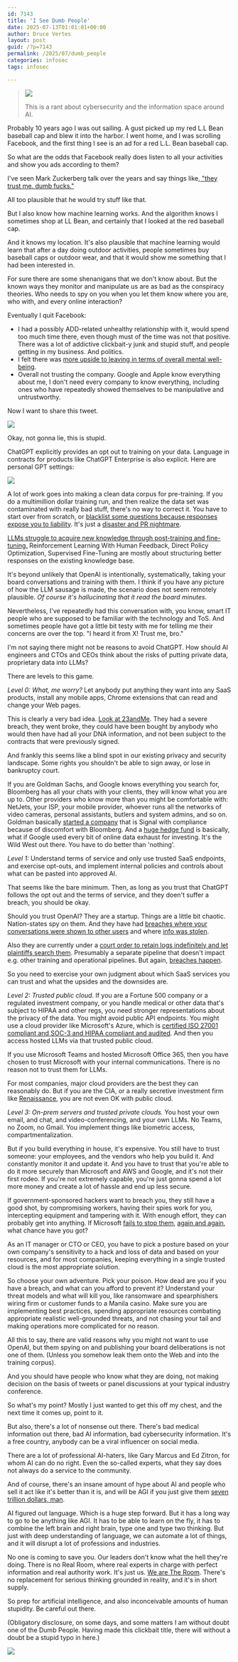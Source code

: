 ```yaml
---
id: 7143
title: 'I See Dumb People'
date: 2025-07-13T01:01:01+00:00
author: Druce Vertes
layout: post
guid: /?p=7143
permalink: /2025/07/dumb_people
categories: infosec
tags: infosec

---
```

><img src="/assets/2025/dumb_people.png">
>
>This is a rant about cybersecurity and the information space around AI.

<!--more-->

Probably 10 years ago I was out sailing. A gust picked up my red L.L Bean baseball cap and blew it into the harbor.  I went home, and I was scrolling Facebook, and the first thing I see is an ad for a red L.L. Bean baseball cap.

So what are the odds that Facebook really does listen to all your activities and show you ads according to them?

I've seen Mark Zuckerberg talk over the years and say things like,[ "they trust me. dumb fucks."](https://www.theguardian.com/technology/2018/apr/17/facebook-people-first-ever-mark-zuckerberg-harvard)

All too plausible that he would try stuff like that.

But I also know how machine learning works. And the algorithm knows I sometimes shop at LL Bean, and certainly that I looked at the red baseball cap.

And it knows my location. It's also plausible that machine learning would learn that after a day doing outdoor activities, people sometimes buy baseball caps or outdoor wear, and that it would show me something that I had been interested in.

For sure there are some shenanigans that we don't know about. But the known ways they monitor and manipulate us are as bad as the conspiracy theories. Who needs to spy on you when you let them know where you are, who with, and every online interaction?

Eventually I quit Facebook:
- I had a possibly ADD-related unhealthy relationship with it, would spend too much time there, even though must of the time was not that positive. There was a lot of addictive clickbait-y junk and stupid stuff, and people getting in my business. And politics.
- I felt there was [more upside to leaving in terms of overall mental well-being](https://phys.org/news/2023-12-social-media-happier-efficient.html).
- Overall not trusting the company. Google and Apple know everything about me, I don't need every company to know everything, including ones who have repeatedly showed themselves to be manipulative and untrustworthy.

Now I want to share this tweet.

<img src="/assets/2025/tweet.png">

Okay, not gonna lie, this is stupid.

ChatGPT explicitly provides an opt out to training on your data. Language in contracts for products like ChatGPT Enterprise is also explicit. Here are personal GPT settings:

<img src="/assets/2025/chatgpt_tos.png">

A lot of work goes into making a clean data corpus for pre-training. If you do a multimillion dollar training run, and then realize the data set was contaminated with really bad stuff, there's no way to correct it. You have to start over from scratch, or [blacklist some questions because responses expose you to liability](https://www.techdirt.com/2024/12/03/the-curious-case-of-chatgpts-banned-names-hard-coding-blocks-to-avoid-nuisance-threats/). It's just a [disaster and PR nightmare](https://www.washingtonpost.com/technology/2025/07/11/grok-ai-elon-musk-antisemitism/). 

[LLMs struggle to acquire new knowledge through post-training and fine-tuning.](https://arxiv.org/abs/2405.05904) Reinforcement Learning With Human Feedback, Direct Policy Optimization, Supervised Fine-Tuning are mostly about structuring better responses on the existing knowledge base.

It's beyond unlikely that OpenAI is intentionally, systematically, taking your board conversations and training with them. I think if you have any picture of how the LLM sausage is made, the scenario does not seem remotely plausible. _Of course it's hallucinating that it read the board minutes._

Nevertheless, I've repeatedly had this conversation with, you know, smart IT people who are supposed to be familiar with the technology and ToS. And sometimes people have got a little bit testy with me for telling me their concerns are over the top. "I heard it from X! Trust me, bro."

I'm not saying there might not be reasons to avoid ChatGPT. How should AI engineers and CTOs and CEOs think about the risks of putting private data, proprietary data into LLMs?

There are levels to this game.

_Level 0: What, me worry?_ Let anybody put anything they want into any SaaS products, install any mobile apps, Chrome extensions that can read and change your Web pages. 

This is clearly a very bad idea. [Look at 23andMe](https://www.zdnet.com/article/how-to-delete-your-23andme-data-asap-and-why-you-should/). They had a severe breach, they went broke, they could have been bought by anybody who would then have had all your DNA information, and not been subject to the contracts that were previously signed. 

And frankly this seems like a blind spot in our existing privacy and security landscape. Some rights you shouldn't be able to sign away, or lose in bankruptcy court.

If you are Goldman Sachs, and Google knows everything you search for, Bloomberg has all your chats with your clients, they will know what you are up to. Other providers who know more than you might be comfortable with: NetJets, your ISP, your mobile provider, whoever runs all the networks of video cameras, personal assistants, butlers and system admins, and so on. Goldman basically [started a company](https://symphony.com/) that is Signal with compliance because of discomfort with Bloomberg. And a [huge hedge fund](https://www.twosigma.com/) is basically, what if Google used every bit of online data exhaust for investing. It's the Wild West out there. You have to do better than 'nothing'.

_Level 1:_ Understand terms of service and only use trusted SaaS endpoints, and exercise opt-outs, and implement internal policies and controls about what can be pasted into approved AI. 

That seems like the bare minimum. Then, as long as you trust that ChatGPT follows the opt out and the terms of service, and they doen't suffer a breach, you should be okay.

Should you trust OpenAI? They are a startup. Things are a little bit chaotic. Nation-states spy on them. And they have had [breaches where your conversations were shown to other users](https://www.cnbc.com/2023/03/23/openai-ceo-says-a-bug-allowed-some-chatgpt-to-see-others-chat-titles.html) and where [info was stolen](https://www.theregister.com/2024/07/08/infosec_in_brief/).

Also they are currently under a [court order to retain logs indefinitely and let plaintiffs search them](https://arstechnica.com/tech-policy/2025/06/openai-confronts-user-panic-over-court-ordered-retention-of-chatgpt-logs/). Presumably a separate pipeline that doesn't impact e.g. other training and operational pipelines. But again, [breaches happen](https://www.bloomberg.com/news/articles/2025-07-01/columbia-university-applicants-personal-data-stolen-by-hacker).

So you need to exercise your own judgment about which SaaS services you can trust and what the upsides and the downsides are.

_Level 2: Trusted public cloud_. If you are a Fortune 500 company or a regulated investment company, or you handle medical or other data that's subject to HIPAA and other regs, you need stronger representations about the privacy of the data. You might avoid public API endpoints. You might use a cloud provider like Microsoft's Azure, which is [certified ISO 27001 compliant and SOC-3 and HIPAA compliant and audited](https://learn.microsoft.com/en-us/compliance/regulatory/offering-home). And then you access hosted LLMs via that trusted public cloud.

If you use Microsoft Teams and hosted Microsoft Office 365, then you have chosen to trust Microsoft with your internal communications. There is no reason not to trust them for LLMs.

For most companies, major cloud providers are the best they can reasonably do. But if you are the CIA, or a really secretive investment firm like [Renaissance](https://www.youtube.com/watch?v=hWX8V9KSZM8), you are not even OK with public cloud.

_Level 3: On-prem servers and trusted private clouds._ You host your own email, and chat, and video-conferencing, and your own LLMs. No Teams, no Zoom, no Gmail. You implement things like biometric access, compartmentalization.

But if you build everything in house, it's expensive. You still have to trust someone: your employees, and the vendors who help you build it. And constantly monitor it and update it. And you have to trust that you're able to do it more securely than Microsoft and AWS and Google, and it's not their first rodeo. If you're not extremely capable, you're just gonna spend a lot more money and create a lot of hassle and end up less secure.

If government-sponsored hackers want to breach you, they still have a good shot, by compromising workers, having their spies work for you, intercepting equipment and tampering with it. With enough effort, they can probably get into anything. If Microsoft [fails to stop them](https://www.axios.com/2024/04/03/microsoft-security-practices-government-review), [again and again](https://www.axios.com/2024/03/08/microsoft-executive-emails-russia-hack), what chance have you got? 

As an IT manager or CTO or CEO, you have to pick a posture based on your own company's sensitivity to a hack and loss of data and based on your resources, and for most companies, keeping everything in a single trusted cloud is the most appropriate solution. 

So choose your own adventure. Pick your poison. How dead are you if you have a breach, and what can you afford to prevent it? Understand your threat models and what will kill you, like ransomware and spearphishers wiring firm or customer funds to a Manila casino. Make sure you are implementing best practices, spending appropriate resources combating appropriate realistic well-grounded threats, and not chasing your tail and making operations more complicated for no reason.

All this to say, there are valid reasons why you might not want to use OpenAI, but them spying on and publishing your board deliberations is not one of them. (Unless you somehow leak them onto the Web and into the training corpus).

And you should have people who know what they are doing, not making decision on the basis of tweets or panel discussions at your typical industry conference.

So what's my point? Mostly I just wanted to get this off my chest, and the next time it comes up, point to it. 

But also, there's a lot of nonsense out there. There's bad medical information out there, bad AI information, bad cybersecurity information. It's a free country, anybody can be a viral influencer on social media. 

There are a lot of professional AI-haters, like Gary Marcus and Ed Zitron, for whom AI can do no right. Even the so-called experts, what they say does not always do a service to the community.

And of course, there's an insane amount of hype about AI and people who sell it act like it's better than it is, and will be AGI if you just give them [seven trillion dollars, man](https://thenewstack.io/making-sense-of-sam-altmans-7-trillion-ai-chips-gambit/).

AI figured out language. Which is a huge step forward. But it has a long way to go to be anything like AGI. It has to be able to learn on the fly, it has to combine the left brain and right brain, type one and type two thinking. But just with deep understanding of language, we can automate a lot of things, and it will disrupt a lot of professions and industries.

No one is coming to save you. Our leaders don't know what the hell they're doing. There is no Real Room, where real experts in charge with perfect information and real authority work.  It's just us. [We are The Room](https://bsky.app/profile/swiftonsecurity.com/post/3ltpc5ergjs2a). There's no replacement for serious thinking grounded in reality, and it's in short supply.

So prep for artificial intelligence, and also inconceivable amounts of human stupidity. Be careful out there. 

(Obligatory disclosure, on some days, and some matters I am without doubt one of the Dumb People. Having made this clickbait title, there will without a doubt be a stupid typo in here.)

<img src="/assets/2025/careful.png">



